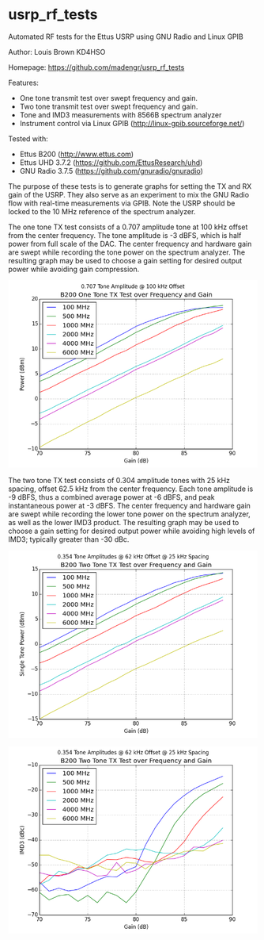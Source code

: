 ﻿usrp_rf_tests
======

Automated RF tests for the Ettus USRP using GNU Radio and Linux GPIB

Author: Louis Brown KD4HSO

Homepage: https://github.com/madengr/usrp_rf_tests

Features:
- One tone transmit test over swept frequency and gain. 
- Two tone transmit test over swept frequency and gain.
- Tone and IMD3 measurements with 8566B spectrum analyzer
- Instrument control via Linux GPIB (http://linux-gpib.sourceforge.net/)

Tested with:
- Ettus B200 (http://www.ettus.com)
- Ettus UHD 3.7.2 (https://github.com/EttusResearch/uhd)
- GNU Radio 3.7.5 (https://github.com/gnuradio/gnuradio)

The purpose of these tests is to generate graphs for setting the TX and RX gain of the USRP.  They also serve as an experiment to mix the GNU Radio flow with real-time measurements via GPIB.  Note the USRP should be locked to the 10 MHz reference of the spectrum analyzer.  

The one tone TX test consists of a 0.707 amplitude tone at 100 kHz offset from the center frequency.  The tone amplitude is -3 dBFS, which is half power from full scale of the DAC.  The center frequency and hardware gain are swept while recording the tone power on the spectrum analyzer.  The resulting graph may be used to choose a gain setting for desired output power while avoiding gain compression. 

![Alt text](https://github.com/madengr/usrp_rf_tests/blob/master/apps/usrp_one_tone_tx_power_graph.png)

The two tone TX test consists of 0.304 amplitude tones with 25 kHz spacing, offset 62.5 kHz from the center frequency.  Each tone amplitude is -9 dBFS, thus a combined average power at -6 dBFS, and peak instantaneous power at -3 dBFS.  The center frequency and hardware gain are swept while recording the lower tone power on the spectrum analyzer, as well as the lower IMD3 product.  The resulting graph may be used to choose a gain setting for desired output power while avoiding high levels of IMD3; typically greater than -30 dBc.

![Alt text](https://github.com/madengr/usrp_rf_tests/blob/master/apps/usrp_two_tone_tx_power_graph.png)

![Alt text](https://github.com/madengr/usrp_rf_tests/blob/master/apps/usrp_two_tone_tx_imd3_graph.png)
